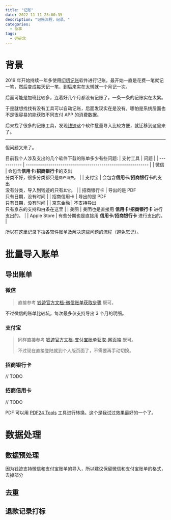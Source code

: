 ```yaml
---
title: "记账"
date: 2022-11-11 23:00:35
description: "记账流程，纪录。"
categories:
  - 杂事
tags:
  - 碎碎念
---
```


# 背景

2019 年开始持续一年多使用[叨叨记账](https://www.daodao.cn/index)软件进行记账。最开始一直是花费一笔就记一笔，然后变成每天记一笔，到后来实在太懒就一个月记一次。

后面可能是加班比较多，连着好几个月都没有记账了，一条一条的记账实在太累。

于是就想找找有没有工具可以自动记账，后面发现实在是没有。哪怕是系统层面也不是很容易的能获取不同支付 APP 的消费数据。

后来找了很多的记账工具，发现[钱迹](https://www.qianjiapp.com/)这个软件批量导入比较方便，就迁移到这里来了。

---

但问题又来了。

目前我个人涉及支出的几个软件下载的账单多少有些问题:
| 支付工具    | 问题                                                         |
| ----------- | ------------------------------------------------------------ |
| 微信        | 会包含**信用卡**/**招商银行卡**的支出<br />分类不好，很多分类都只是`商户消费`。 |
| 支付宝      | 会包含**信用卡**/**招商银行卡**的支出<br />没有分类，导入到钱迹的只有`其它`。 |
| 招商银行卡  | 导出的是 PDF<br />只有日期，没有时间                         |
| 招商信用卡  | 导出的是 PDF<br />只有日期，没有时间                         |
| 京东金融    | 不支持导出<br />只有京东的支持和白条在这里                   |
| 美图        | 美团也是直接用 **信用卡**/**招商银行卡** 进行支出的。        |
| Apple Store | 有些分期也是直接用 **信用卡**/**招商银行卡** 进行支出的。    |



所以在这里记录下拉各软件账单及解决这些问题的流程（避免忘记）。


# 批量导入账单


## 导出账单



### 微信

> 直接参考 [钱迹官方文档-微信账单获取步骤](http://docs.qianjiapp.com/other/import_guide_weixin.html) 既可。

不过微信的账单比较坑，每次最多仅支持导出 3 个月的明细。



### 支付宝

> 同样直接参考 [钱迹官方文档-支付宝账单获取-网页端](http://docs.qianjiapp.com/other/import_guide_alipay.html) 既可。
>
> 不过现在直接登陆就到个人版页面了，不需要再手动切换。



### 招商银行卡

// TODO

### 招商信用卡

// TODO



PDF 可以用 [PDF24 Tools](https://tools.pdf24.org/zh/pdf-to-excel) 工具进行转换。这个是我试过效果最好的一个了。

# 数据处理

## 数据预处理

因为钱迹支持微信和支付宝账单的导入，所以建议保留微信和支付宝账单的格式，去掉部分



## 去重



## 退款记录打标
